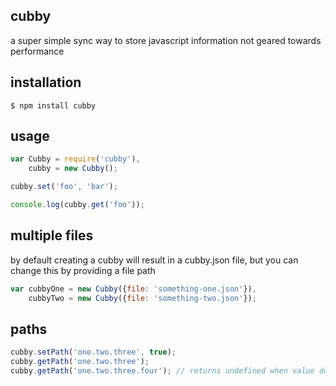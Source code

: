 ## cubby

a super simple sync way to store javascript information not geared towards performance

## installation

    $ npm install cubby

## usage

```javascript
var Cubby = require('cubby'),
	cubby = new Cubby();

cubby.set('foo', 'bar');

console.log(cubby.get('foo'));
```

## multiple files

by default creating a cubby will result in a cubby.json file, but you can change this by providing a file path

```javascript
var cubbyOne = new Cubby({file: 'something-one.json'}),
	cubbyTwo = new Cubby({file: 'something-two.json'});
```

## paths

```javascript
cubby.setPath('one.two.three', true);
cubby.getPath('one.two.three');
cubby.getPath('one.two.three.four'); // returns undefined when value doesn't exist
```